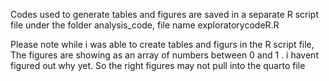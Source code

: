 Codes used to generate tables and figures are saved in a separate R script file under the folder analysis_code, file name exploratorycodeR.R

Please note while i was able to create tables and figurs in the R script file, The figures are showing as an array of numbers between 0 and 1 . i havent figured out why yet. So the right figures may not pull into the quarto file 